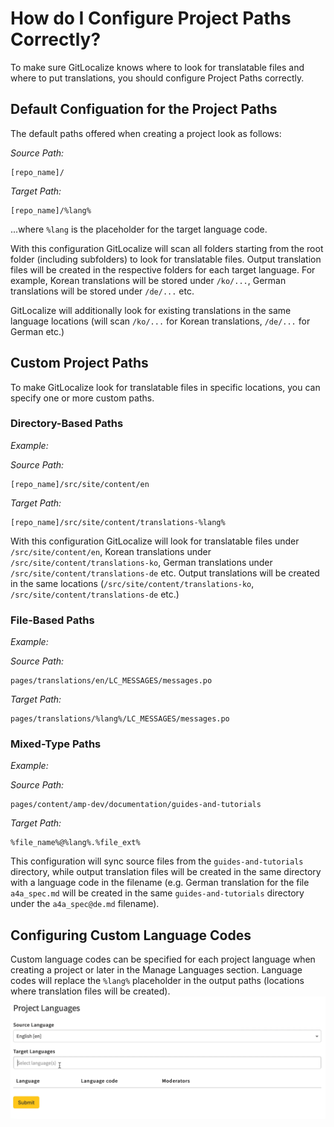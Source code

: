 # How do I Configure Project Paths Correctly?

To make sure GitLocalize knows where to look for translatable files and where to put translations, you should configure Project Paths correctly.


## Default Configuation for the Project Paths

The default paths offered when creating a project look as follows:

*Source Path:*

```
[repo_name]/
```

*Target Path:*

```
[repo_name]/%lang%
```
...where `%lang` is the placeholder for the target language code.

With this configuration GitLocalize will scan all folders starting from the root folder
(including subfolders) to look for translatable files. Output translation files will be created in the respective folders for each target language. For example, Korean translations will be stored under `/ko/...`, German translations will be stored under `/de/...` etc.

GitLocalize will additionally look for existing translations in the same language locations (will scan `/ko/...` for Korean translations, `/de/...` for German etc.)

## Custom Project Paths

To make GitLocalize look for translatable files in specific locations, you can specify one or more custom paths.

### Directory-Based Paths

_Example:_

*Source Path:*
```
[repo_name]/src/site/content/en
```

*Target Path:*

```
[repo_name]/src/site/content/translations-%lang%
```

With this configuration GitLocalize will look for translatable files under `/src/site/content/en`, Korean translations under `/src/site/content/translations-ko`, German translations under `/src/site/content/translations-de` etc. Output translations will be created in the same locations (`/src/site/content/translations-ko`,  `/src/site/content/translations-de` etc.)

### File-Based Paths

_Example:_

*Source Path:*

```
pages/translations/en/LC_MESSAGES/messages.po
```

*Target Path:*

```
pages/translations/%lang%/LC_MESSAGES/messages.po
```

### Mixed-Type Paths

_Example:_

*Source Path:*
```
pages/content/amp-dev/documentation/guides-and-tutorials
```

*Target Path:*

```
%file_name%@%lang%.%file_ext%
```

This configuration will sync source files from the `guides-and-tutorials` directory, while output translation files will be created in the same directory with a language code in the filename (e.g. German translation for the file `a4a_spec.md` will be created in the same `guides-and-tutorials` directory under the `a4a_spec@de.md` filename).

## Configuring Custom Language Codes

Custom language codes can be specified for each project language when creating a project or later in the Manage Languages section. Language codes will replace the `%lang%` placeholder in the output paths (locations where translation files will be created).
![Project Paths](/assets/img/project_paths/project_paths.gif)
